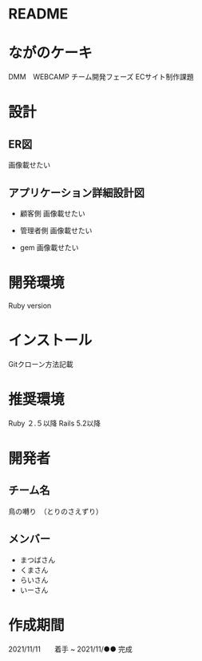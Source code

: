 # README

# ながのケーキ
DMM　WEBCAMP チーム開発フェーズ ECサイト制作課題

# 設計
## ER図
画像載せたい

## アプリケーション詳細設計図
* 顧客側
画像載せたい

* 管理者側
画像載せたい

* gem
画像載せたい

# 開発環境
 Ruby version

# インストール
 Gitクローン方法記載

# 推奨環境
Ruby ２.５以降
Rails 5.2以降

# 開発者
## チーム名
鳥の囀り　（とりのさえずり）

## メンバー
* まつばさん
* くまさん
* らいさん
* いーさん

# 作成期間
2021/11/11　　着手 ~ 2021/11/●● 完成
